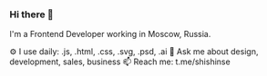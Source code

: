 ### Hi there 👋

I'm a Frontend Developer working in Moscow, Russia.

⚙️ I use daily: .js, .html, .css, .svg, .psd, .ai
💬 Ask me about design, development, sales, business
📫 Reach me: t.me/shishinse

<!--
**Sshishin/Sshishin** is a ✨ _special_ ✨ repository because its `README.md` (this file) appears on your GitHub profile.

Here are some ideas to get you started:

- 🔭 I’m currently working on ...
- 🌱 I’m currently learning ...
- 👯 I’m looking to collaborate on ...
- 🤔 I’m looking for help with ...
- 💬 Ask me about ...
- 📫 How to reach me: ...
- 😄 Pronouns: ...
- ⚡ Fun fact: ...
-->
